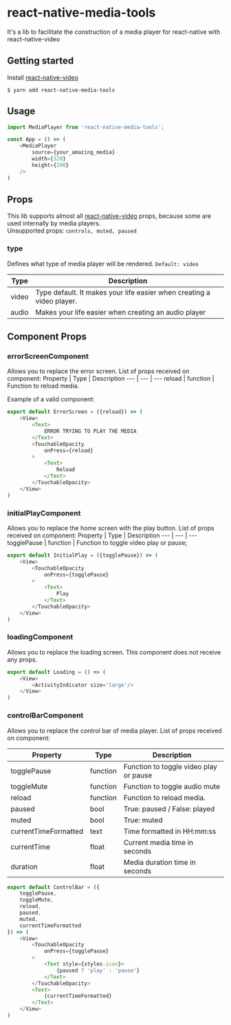 
# react-native-media-tools
It's a lib to facilitate the construction of a media player for react-native with react-native-video

## Getting started

Install [react-native-video](https://github.com/react-native-community/react-native-video)

`$ yarn add react-native-media-tools`

## Usage
```javascript
import MediaPlayer from 'react-native-media-tools';

const App = () => (
	<MediaPlayer
		source={your_amazing_media}
		width={320}
		height={200}
	/>
)
```

## Props
This lib supports almost all [react-native-video](https://github.com/react-native-community/react-native-video) props, because some are used internally by media players.\
Unsupported props: `controls, muted, paused`

### type
Defines what type of media player will be rendered. `Default: video`

Type | Description
--- | ---
video | Type default. It makes your life easier when creating a video player.
audio | Makes your life easier when creating an audio player


## Component Props
### errorScreenComponent
Allows you to replace the error screen. List of props received on component:
Property | Type | Description
--- | --- | ---
reload | function | Function to reload media.

Example of a valid component:
```javascript
export default ErrorScreen = ({reload}) => (
	<View>
		<Text>
			ERROR TRYING TO PLAY THE MEDIA
		</Text>
		<TouchableOpacity 
			onPress={reload}
		>
			<Text>
				Reload
			</Text>
		</TouchableOpacity>
	</View>
)
```

### initialPlayComponent 
Allows you to replace the home screen with the play button. List of props received on component:
Property | Type | Description
--- | --- | ---
togglePause | function | Function to toggle vídeo play or pause;

```javascript
export default InitialPlay = ({togglePause}) => (
	<View>
		<TouchableOpacity 
			onPress={togglePause}
		>
			<Text>
				Play
			</Text>
		</TouchableOpacity>
	</View>
)
```

### loadingComponent 
Allows you to replace the loading screen. This component does not receive any props.

```javascript
export default Loading = () => (
	<View>
		<ActivityIndicator size='large'/>
	</View>
)
```

### controlBarComponent
Allows you to replace the control bar of media player. List of props received on component:

Property | Type | Description
--- | --- | ---
togglePause | function | Function to toggle vídeo play or pause
toggleMute | function | Function to toggle audio mute
reload | function | Function to reload media.
paused | bool | True: paused / False: played 
muted | bool | True: muted
currentTimeFormatted | text | Time formatted in HH:mm:ss
currentTime | float | Current media time in seconds
duration | float | Media duration time in seconds


```javascript
export default ControlBar = ({
	togglePause, 
	toggleMute, 
	reload, 
	paused, 
	muted, 
	currentTimeFormatted
}) => (
	<View>
		<TouchableOpacity
			onPress={togglePause}
		>
			<Text style={styles.icon}>
				{paused ? 'play' : 'pause'}
			</Text>
		</TouchableOpacity>
		<Text>
			{currentTimeFormatted}
		</Text>
	</View>
)